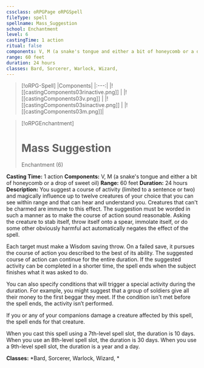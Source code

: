 ```yaml
---
cssclass: oRPGPage oRPGSpell
fileType: spell
spellname: Mass_Suggestion
school: Enchantment
level: 6
castingTime: 1 action
ritual: false
components: V, M (a snake's tongue and either a bit of honeycomb or a drop of sweet oil)
range: 60 feet
duration: 24 hours
classes: Bard, Sorcerer, Warlock, Wizard,
---
```

> [!oRPG-Spell]
> |Components|
> |:---:|
> |![[castingComponents03rinactive.png]] |
> |![[castingComponents03v.png]] |
> |![[castingComponents03sinactive.png]] |
> |![[castingComponents03m.png]]|

> [!oRPGEnchantment]
>#  Mass Suggestion
> Enchantment  (6)

**Casting Time:** 1 action
**Components:** V, M (a snake's tongue and either a bit of honeycomb or a drop of sweet oil)
**Range:** 60 feet
**Duration:**  24 hours
**Description:**
You suggest a course of activity (limited to a sentence or two) and magically influence up to twelve creatures of your choice that you can see within range and that can hear and understand you. Creatures that can't be charmed are immune to this effect. The suggestion must be worded in such a manner as to make the course of action sound reasonable. Asking the creature to stab itself, throw itself onto a spear, immolate itself, or do some other obviously harmful act automatically negates the effect of the spell.



 Each target must make a Wisdom saving throw. On a failed save, it pursues the course of action you described to the best of its ability. The suggested course of action can continue for the entire duration. If the suggested activity can be completed in a shorter time, the spell ends when the subject finishes what it was asked to do.



 You can also specify conditions that will trigger a special activity during the duration. For example, you might suggest that a group of soldiers give all their money to the first beggar they meet. If the condition isn't met before the spell ends, the activity isn’t performed.



 If you or any of your companions damage a creature affected by this spell, the spell ends for that creature.

When you cast this spell using a 7th-level spell slot, the duration is 10 days. When you use an 8th-level spell slot, the duration is 30 days. When you use a 9th-level spell slot, the duration is a year and a day.

**Classes:**  *Bard, Sorcerer, Warlock, Wizard, *


